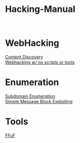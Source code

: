# Hacking-Manual
<br>

# WebHacking
<a href="https://github.com/brentgarren/Content-Discovery/tree/main">Content Discovery</a><br>
<a href="https://github.com/brentgarren/WebHacking/blob/main/README.md">Webhacking w/ no scripts or tools</a>

# Enumeration
<a href="https://github.com/brentgarren/Subdomain-Enumeration">Subdomain Enumeration</a><br>
<a href="https://github.com/brentgarren/Enumerating-SMB">Simple Message Block Exploiting</a>


# Tools

<a href="https://github.com/brentgarren/FFuF/blob/main/README.md">FFuF</a>
